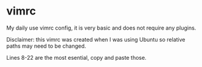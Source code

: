 # vimrc

My daily use vimrc config, it is very basic and does not require any plugins.

Disclaimer: this vimrc was created when I was using Ubuntu so relative paths may need to be changed.

Lines 8-22 are the most esential, copy and paste those.
